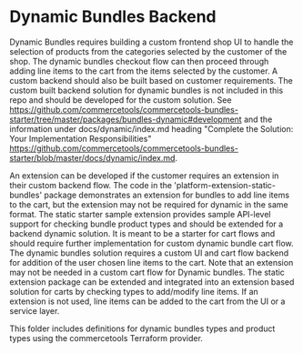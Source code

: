 # Dynamic Bundles Backend

Dynamic Bundles requires building a custom frontend shop UI to handle the selection of products from the categories selected by the customer of the shop. The dynamic bundles checkout flow can then proceed through adding line items to the cart from the items selected by the customer. A custom backend should also be built based on customer requirements.  The custom built backend solution for dynamic bundles is not included in this repo and should be developed for the custom solution. See https://github.com/commercetools/commercetools-bundles-starter/tree/master/packages/bundles-dynamic#development and the information under docs/dynamic/index.md heading "Complete the Solution: Your Implementation Responsibilities" https://github.com/commercetools/commercetools-bundles-starter/blob/master/docs/dynamic/index.md.

An extension can be developed if the customer requires an extension in their custom backend flow.  The code in the 'platform-extension-static-bundles' package demonstrates an extension for bundles to add line items to the cart, but the extension may not be required for dynamic in the same format. The static starter sample extension provides sample API-level support for checking bundle product types and should be extended for a backend dynamic solution.  It is meant to be a starter for cart flows and should require further implementation for custom dynamic bundle cart flow.  The dynamic bundles solution requires a custom UI and cart flow backend for addition of the user chosen line items to the cart.  Note that an extension may not be needed in a custom cart flow for Dynamic bundles.  The static extension package can be extended and integrated into an extension based solution for carts by checking types to add/modify line items. If an extension is not used, line items can be added to the cart from the UI or a service layer.

This folder includes definitions for dynamic bundles types and product types using the commercetools Terraform provider. 
